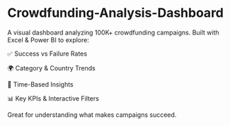 # Crowdfunding-Analysis-Dashboard
A visual dashboard analyzing 100K+ crowdfunding campaigns.
Built with Excel & Power BI to explore:

✅ Success vs Failure Rates

🌍 Category & Country Trends

📆 Time-Based Insights

📊 Key KPIs & Interactive Filters

Great for understanding what makes campaigns succeed.
